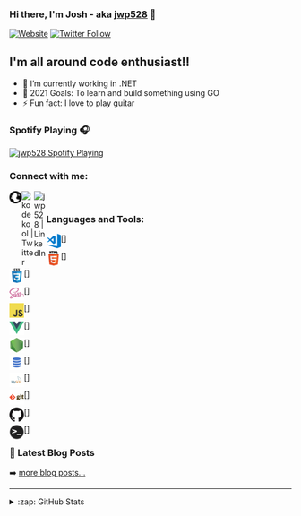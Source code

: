 ### Hi there, I'm Josh - aka [jwp528][website] 👋

[![Website](https://img.shields.io/website?label=https://portfolio-47538.web.app&style=for-the-badge&url=https%3A%2F%2Fjoshparsons.ca)](https://portfolio-47538.web.app)
[![Twitter Follow](https://img.shields.io/twitter/follow/kodekool?color=1DA1F2&logo=twitter&style=for-the-badge)](https://twitter.com/intent/follow?original_referer=https%3A%2F%2Fgithub.com%2Fkodekool&screen_name=kodekool)

## I'm all around code enthusiast!!

- 🌱 I’m currently working in .NET
- 🥅 2021 Goals: To learn and build something using GO
- ⚡ Fun fact: I love to play guitar

### Spotify Playing 🎧

[<img src="https://now-playing.jwp528.vercel.app/api/spotify" alt="jwp528 Spotify Playing" width="350" />](https://open.spotify.com/user/4co704t3wkn7mim491j7r4ho3)

### Connect with me:

[<img align="left" alt="https://portfolio-47538.web.app/" width="22px" src="https://raw.githubusercontent.com/iconic/open-iconic/master/svg/globe.svg" />][website]
[<img align="left" alt="kodekool | Twitter" width="22px" src="https://cdn.jsdelivr.net/npm/simple-icons@v3/icons/twitter.svg" />][twitter]
[<img align="left" alt="jwp528 | LinkedIn" width="22px" src="https://cdn.jsdelivr.net/npm/simple-icons@v3/icons/linkedin.svg" />][linkedin]

<br />

### Languages and Tools:

[<img align="left" alt="Visual Studio Code" width="26px" src="https://raw.githubusercontent.com/github/explore/80688e429a7d4ef2fca1e82350fe8e3517d3494d/topics/visual-studio-code/visual-studio-code.png" />]

[<img align="left" alt="HTML5" width="26px" src="https://raw.githubusercontent.com/github/explore/80688e429a7d4ef2fca1e82350fe8e3517d3494d/topics/html/html.png" />]

[<img align="left" alt="CSS3" width="26px" src="https://raw.githubusercontent.com/github/explore/80688e429a7d4ef2fca1e82350fe8e3517d3494d/topics/css/css.png" />]

[<img align="left" alt="Sass" width="26px" src="https://raw.githubusercontent.com/github/explore/80688e429a7d4ef2fca1e82350fe8e3517d3494d/topics/sass/sass.png" />]

[<img align="left" alt="JavaScript" width="26px" src="https://raw.githubusercontent.com/github/explore/80688e429a7d4ef2fca1e82350fe8e3517d3494d/topics/javascript/javascript.png" />]

[<img align="left" alt="Vue" width="26px" src="https://raw.githubusercontent.com/github/explore/80688e429a7d4ef2fca1e82350fe8e3517d3494d/topics/vue/vue.png" />]

[<img align="left" alt="Node.js" width="26px" src="https://raw.githubusercontent.com/github/explore/80688e429a7d4ef2fca1e82350fe8e3517d3494d/topics/nodejs/nodejs.png" />]

[<img align="left" alt="SQL" width="26px" src="https://raw.githubusercontent.com/github/explore/80688e429a7d4ef2fca1e82350fe8e3517d3494d/topics/sql/sql.png" />]

[<img align="left" alt="MySQL" width="26px" src="https://raw.githubusercontent.com/github/explore/80688e429a7d4ef2fca1e82350fe8e3517d3494d/topics/mysql/mysql.png" />]

[<img align="left" alt="Git" width="26px" src="https://raw.githubusercontent.com/github/explore/80688e429a7d4ef2fca1e82350fe8e3517d3494d/topics/git/git.png" />]

[<img align="left" alt="GitHub" width="26px" src="https://raw.githubusercontent.com/github/explore/78df643247d429f6cc873026c0622819ad797942/topics/github/github.png" />]

[<img align="left" alt="Terminal" width="26px" src="https://raw.githubusercontent.com/github/explore/80688e429a7d4ef2fca1e82350fe8e3517d3494d/topics/terminal/terminal.png" />]

### 📕 Latest Blog Posts

<!-- BLOG-POST-LIST:START -->
<!-- BLOG-POST-LIST:END -->

➡️ [more blog posts...](https://portfolio-47538.web.app/posts)

---
<details>
  <summary>:zap: GitHub Stats</summary>

  <img align="left" alt="jwp528's GitHub Stats" src="https://github-readme-stats.codestackr.vercel.app/api?username=jwp528&show_icons=true&hide_border=true&count_private=true" />

</details>

[website]: https://portfolio-47538.web.app
[twitter]: https://twitter.com/kodekool
[linkedin]: https://linkedin.com/in/jwp528